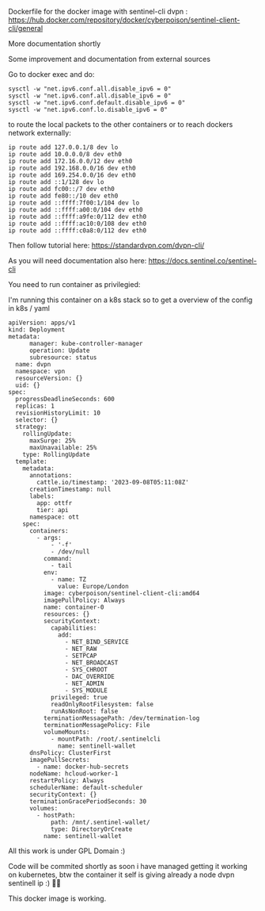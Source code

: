 Dockerfile for the docker image with sentinel-cli dvpn : https://hub.docker.com/repository/docker/cyberpoison/sentinel-client-cli/general

More documentation shortly

Some improvement and documentation from external sources

Go to docker exec and do:
```
sysctl -w "net.ipv6.conf.all.disable_ipv6 = 0"
sysctl -w "net.ipv6.conf.all.disable_ipv6 = 0"
sysctl -w "net.ipv6.conf.default.disable_ipv6 = 0"
sysctl -w "net.ipv6.conf.lo.disable_ipv6 = 0"
```
to route the local packets to the other containers or to reach dockers network externally:
```
ip route add 127.0.0.1/8 dev lo
ip route add 10.0.0.0/8 dev eth0
ip route add 172.16.0.0/12 dev eth0
ip route add 192.168.0.0/16 dev eth0
ip route add 169.254.0.0/16 dev eth0
ip route add ::1/128 dev lo
ip route add fc00::/7 dev eth0
ip route add fe80::/10 dev eth0
ip route add ::ffff:7f00:1/104 dev lo
ip route add ::ffff:a00:0/104 dev eth0
ip route add ::ffff:a9fe:0/112 dev eth0
ip route add ::ffff:ac10:0/108 dev eth0
ip route add ::ffff:c0a8:0/112 dev eth0
```

Then follow tutorial here: https://standardvpn.com/dvpn-cli/

As you will need documentation also here: https://docs.sentinel.co/sentinel-cli

You need to run container as privilegied:

I'm running this container on a k8s stack so to get a overview of the config in k8s / yaml 
```
apiVersion: apps/v1
kind: Deployment
metadata:
      manager: kube-controller-manager
      operation: Update
      subresource: status
  name: dvpn
  namespace: vpn
  resourceVersion: {}
  uid: {}
spec:
  progressDeadlineSeconds: 600
  replicas: 1
  revisionHistoryLimit: 10
  selector: {}
  strategy:
    rollingUpdate:
      maxSurge: 25%
      maxUnavailable: 25%
    type: RollingUpdate
  template:
    metadata:
      annotations:
        cattle.io/timestamp: '2023-09-08T05:11:08Z'
      creationTimestamp: null
      labels:
        app: ottfr
        tier: api
      namespace: ott
    spec:
      containers:
        - args:
            - '-f'
            - /dev/null
          command:
            - tail
          env:
            - name: TZ
              value: Europe/London
          image: cyberpoison/sentinel-client-cli:amd64
          imagePullPolicy: Always
          name: container-0
          resources: {}
          securityContext:
            capabilities:
              add:
                - NET_BIND_SERVICE
                - NET_RAW
                - SETPCAP
                - NET_BROADCAST
                - SYS_CHROOT
                - DAC_OVERRIDE
                - NET_ADMIN
                - SYS_MODULE
            privileged: true
            readOnlyRootFilesystem: false
            runAsNonRoot: false
          terminationMessagePath: /dev/termination-log
          terminationMessagePolicy: File
          volumeMounts:
            - mountPath: /root/.sentinelcli
              name: sentinell-wallet
      dnsPolicy: ClusterFirst
      imagePullSecrets:
        - name: docker-hub-secrets
      nodeName: hcloud-worker-1
      restartPolicy: Always
      schedulerName: default-scheduler
      securityContext: {}
      terminationGracePeriodSeconds: 30
      volumes:
        - hostPath:
            path: /mnt/.sentinel-wallet/
            type: DirectoryOrCreate
          name: sentinell-wallet
```

All this work is under GPL Domain :) 

Code will be commited shortly as soon i have managed getting it working on kubernetes, btw the container it self is giving already a node dvpn sentinell ip :) 🚀🚀

This docker image is working.
